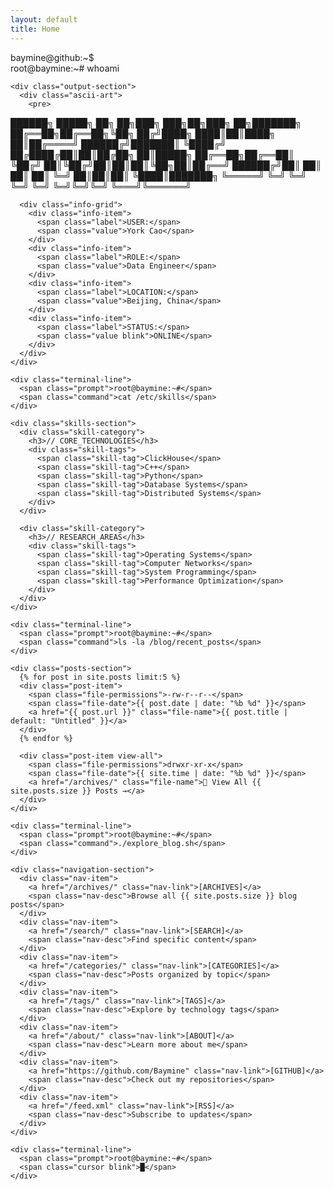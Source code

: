 ```yaml
---
layout: default
title: Home
---
```


<div class="hacker-homepage">
  <!-- Terminal Header -->
  <div class="terminal-header">
    <div class="terminal-controls">
      <span class="control close"></span>
      <span class="control minimize"></span>
      <span class="control maximize"></span>
    </div>
    <div class="terminal-title">baymine@github:~$</div>
  </div>

  <!-- Main Terminal Content -->
  <div class="terminal-content">
    <div class="terminal-line">
      <span class="prompt">root@baymine:~#</span>
      <span class="command typing-animation">whoami</span>
    </div>

    <div class="output-section">
      <div class="ascii-art">
        <pre>
██████╗  █████╗ ██╗   ██╗███╗   ███╗██╗███╗   ██╗███████╗
██╔══██╗██╔══██╗╚██╗ ██╔╝████╗ ████║██║████╗  ██║██╔════╝
██████╔╝███████║ ╚████╔╝ ██╔████╔██║██║██╔██╗ ██║█████╗
██╔══██╗██╔══██║  ╚██╔╝  ██║╚██╔╝██║██║██║╚██╗██║██╔══╝
██████╔╝██║  ██║   ██║   ██║ ╚═╝ ██║██║██║ ╚████║███████╗
╚═════╝ ╚═╝  ╚═╝   ╚═╝   ╚═╝     ╚═╝╚═╝╚═╝  ╚═══╝╚══════╝
        </pre>
      </div>

      <div class="info-grid">
        <div class="info-item">
          <span class="label">USER:</span>
          <span class="value">York Cao</span>
        </div>
        <div class="info-item">
          <span class="label">ROLE:</span>
          <span class="value">Data Engineer</span>
        </div>
        <div class="info-item">
          <span class="label">LOCATION:</span>
          <span class="value">Beijing, China</span>
        </div>
        <div class="info-item">
          <span class="label">STATUS:</span>
          <span class="value blink">ONLINE</span>
        </div>
      </div>
    </div>

    <div class="terminal-line">
      <span class="prompt">root@baymine:~#</span>
      <span class="command">cat /etc/skills</span>
    </div>

    <div class="skills-section">
      <div class="skill-category">
        <h3>// CORE_TECHNOLOGIES</h3>
        <div class="skill-tags">
          <span class="skill-tag">ClickHouse</span>
          <span class="skill-tag">C++</span>
          <span class="skill-tag">Python</span>
          <span class="skill-tag">Database Systems</span>
          <span class="skill-tag">Distributed Systems</span>
        </div>
      </div>

      <div class="skill-category">
        <h3>// RESEARCH_AREAS</h3>
        <div class="skill-tags">
          <span class="skill-tag">Operating Systems</span>
          <span class="skill-tag">Computer Networks</span>
          <span class="skill-tag">System Programming</span>
          <span class="skill-tag">Performance Optimization</span>
        </div>
      </div>
    </div>

    <div class="terminal-line">
      <span class="prompt">root@baymine:~#</span>
      <span class="command">ls -la /blog/recent_posts</span>
    </div>

    <div class="posts-section">
      {% for post in site.posts limit:5 %}
      <div class="post-item">
        <span class="file-permissions">-rw-r--r--</span>
        <span class="file-date">{{ post.date | date: "%b %d" }}</span>
        <a href="{{ post.url }}" class="file-name">{{ post.title | default: "Untitled" }}</a>
      </div>
      {% endfor %}

      <div class="post-item view-all">
        <span class="file-permissions">drwxr-xr-x</span>
        <span class="file-date">{{ site.time | date: "%b %d" }}</span>
        <a href="/archives/" class="file-name">📁 View All {{ site.posts.size }} Posts →</a>
      </div>
    </div>

    <div class="terminal-line">
      <span class="prompt">root@baymine:~#</span>
      <span class="command">./explore_blog.sh</span>
    </div>

    <div class="navigation-section">
      <div class="nav-item">
        <a href="/archives/" class="nav-link">[ARCHIVES]</a>
        <span class="nav-desc">Browse all {{ site.posts.size }} blog posts</span>
      </div>
      <div class="nav-item">
        <a href="/search/" class="nav-link">[SEARCH]</a>
        <span class="nav-desc">Find specific content</span>
      </div>
      <div class="nav-item">
        <a href="/categories/" class="nav-link">[CATEGORIES]</a>
        <span class="nav-desc">Posts organized by topic</span>
      </div>
      <div class="nav-item">
        <a href="/tags/" class="nav-link">[TAGS]</a>
        <span class="nav-desc">Explore by technology tags</span>
      </div>
      <div class="nav-item">
        <a href="/about/" class="nav-link">[ABOUT]</a>
        <span class="nav-desc">Learn more about me</span>
      </div>
      <div class="nav-item">
        <a href="https://github.com/Baymine" class="nav-link">[GITHUB]</a>
        <span class="nav-desc">Check out my repositories</span>
      </div>
      <div class="nav-item">
        <a href="/feed.xml" class="nav-link">[RSS]</a>
        <span class="nav-desc">Subscribe to updates</span>
      </div>
    </div>

    <div class="terminal-line">
      <span class="prompt">root@baymine:~#</span>
      <span class="cursor blink">█</span>
    </div>
  </div>
</div>

<script src="{{ '/assets/js/hacker-effects.js' | relative_url }}"></script>
